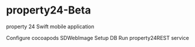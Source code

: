 # property24-Beta
property 24 Swift mobile application

Configure cocoapods SDWebImage
Setup DB
Run property24REST service
